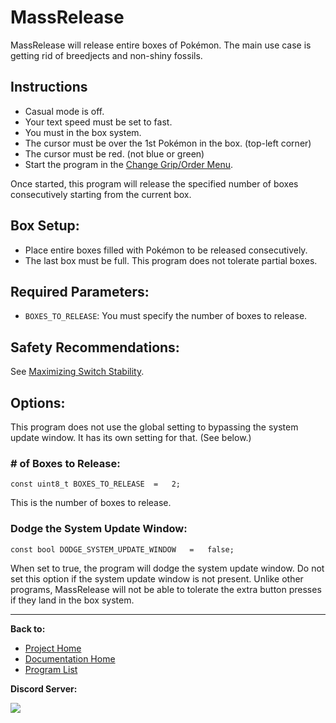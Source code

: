# MassRelease

MassRelease will release entire boxes of Pokémon. The main use case is getting rid of breedjects and non-shiny fossils.

## Instructions

- Casual mode is off.
- Your text speed must be set to fast.
- You must in the box system.
- The cursor must be over the 1st Pokémon in the box. (top-left corner)
- The cursor must be red. (not blue or green)
-	Start the program in the [Change Grip/Order Menu](../Appendix/ChangeGripOrderMenu.md).

Once started, this program will release the specified number of boxes consecutively starting from the current box.

## Box Setup:
-	Place entire boxes filled with Pokémon to be released consecutively.
-	The last box must be full. This program does not tolerate partial boxes.

## Required Parameters:
- `BOXES_TO_RELEASE`: You must specify the number of boxes to release.

## Safety Recommendations:
See [Maximizing Switch Stability](../Appendix/MaximizingSwitchStability.md).

## Options:
This program does not use the global setting to bypassing the system update window. It has its own setting for that. (See below.)

### # of Boxes to Release:
```
const uint8_t BOXES_TO_RELEASE  =   2;
```
This is the number of boxes to release.

### Dodge the System Update Window:
```
const bool DODGE_SYSTEM_UPDATE_WINDOW   =   false;
```
When set to true, the program will dodge the system update window. Do not set this option if the system update window is not present. Unlike other programs, MassRelease will not be able to tolerate the extra button presses if they land in the box system.



<hr>

**Back to:**
- [Project Home](/README.md)
- [Documentation Home](/Documentation/README.md)
- [Program List](/Documentation/ProgramList.md)

**Discord Server:** 

[<img src="https://canary.discordapp.com/api/guilds/695809740428673034/widget.png?style=banner2">](https://discord.gg/cQ4gWxN)
